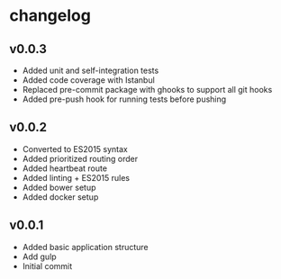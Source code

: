 # changelog

## v0.0.3

* Added unit and self-integration tests
* Added code coverage with Istanbul
* Replaced pre-commit package with ghooks to support all git hooks
* Added pre-push hook for running tests before pushing

## v0.0.2

* Converted to ES2015 syntax
* Added prioritized routing order
* Added heartbeat route
* Added linting + ES2015 rules
* Added bower setup
* Added docker setup

## v0.0.1

* Added basic application structure
* Add gulp
* Initial commit
